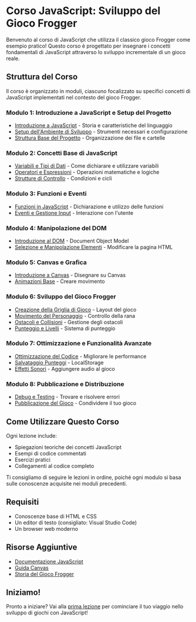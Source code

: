 # Corso JavaScript: Sviluppo del Gioco Frogger

Benvenuto al corso di JavaScript che utilizza il classico gioco Frogger come esempio pratico! Questo corso è progettato per insegnare i concetti fondamentali di JavaScript attraverso lo sviluppo incrementale di un gioco reale.

## Struttura del Corso

Il corso è organizzato in moduli, ciascuno focalizzato su specifici concetti di JavaScript implementati nel contesto del gioco Frogger.

### Modulo 1: Introduzione a JavaScript e Setup del Progetto
- [Introduzione a JavaScript](./lezioni/01_introduzione.html) - Storia e caratteristiche del linguaggio
- [Setup dell'Ambiente di Sviluppo](./lezioni/02_setup.html) - Strumenti necessari e configurazione
- [Struttura Base del Progetto](./lezioni/03_struttura.html) - Organizzazione dei file e cartelle

### Modulo 2: Concetti Base di JavaScript
- [Variabili e Tipi di Dati](./lezioni/04_variabili.html) - Come dichiarare e utilizzare variabili
- [Operatori e Espressioni](./lezioni/05_operatori.html) - Operazioni matematiche e logiche
- [Strutture di Controllo](./lezioni/06_controllo.html) - Condizioni e cicli

### Modulo 3: Funzioni e Eventi
- [Funzioni in JavaScript](./lezioni/07_funzioni.html) - Dichiarazione e utilizzo delle funzioni
- [Eventi e Gestione Input](./lezioni/08_eventi.html) - Interazione con l'utente

### Modulo 4: Manipolazione del DOM
- [Introduzione al DOM](./lezioni/09_dom.html) - Document Object Model
- [Selezione e Manipolazione Elementi](./lezioni/10_elementi.html) - Modificare la pagina HTML

### Modulo 5: Canvas e Grafica
- [Introduzione a Canvas](./lezioni/11_canvas.html) - Disegnare su Canvas
- [Animazioni Base](./lezioni/12_animazioni.html) - Creare movimento

### Modulo 6: Sviluppo del Gioco Frogger
- [Creazione della Griglia di Gioco](./lezioni/13_griglia.html) - Layout del gioco
- [Movimento del Personaggio](./lezioni/14_movimento.html) - Controllo della rana
- [Ostacoli e Collisioni](./lezioni/15_collisioni.html) - Gestione degli ostacoli
- [Punteggio e Livelli](./lezioni/16_punteggio.html) - Sistema di punteggio

### Modulo 7: Ottimizzazione e Funzionalità Avanzate
- [Ottimizzazione del Codice](./lezioni/17_ottimizzazione.html) - Migliorare le performance
- [Salvataggio Punteggi](./lezioni/18_salvataggio.html) - LocalStorage
- [Effetti Sonori](./lezioni/19_audio.html) - Aggiungere audio al gioco

### Modulo 8: Pubblicazione e Distribuzione
- [Debug e Testing](./lezioni/20_debug.html) - Trovare e risolvere errori
- [Pubblicazione del Gioco](./lezioni/21_pubblicazione.html) - Condividere il tuo gioco

## Come Utilizzare Questo Corso

Ogni lezione include:
- Spiegazioni teoriche dei concetti JavaScript
- Esempi di codice commentati
- Esercizi pratici
- Collegamenti al codice completo

Ti consigliamo di seguire le lezioni in ordine, poiché ogni modulo si basa sulle conoscenze acquisite nei moduli precedenti.

## Requisiti

- Conoscenze base di HTML e CSS
- Un editor di testo (consigliato: Visual Studio Code)
- Un browser web moderno

## Risorse Aggiuntive

- [Documentazione JavaScript](https://developer.mozilla.org/it/docs/Web/JavaScript)
- [Guida Canvas](https://developer.mozilla.org/it/docs/Web/API/Canvas_API)
- [Storia del Gioco Frogger](./risorse/storia_frogger.html)

## Iniziamo!

Pronto a iniziare? Vai alla [prima lezione](./lezioni/01_introduzione.html) per cominciare il tuo viaggio nello sviluppo di giochi con JavaScript!